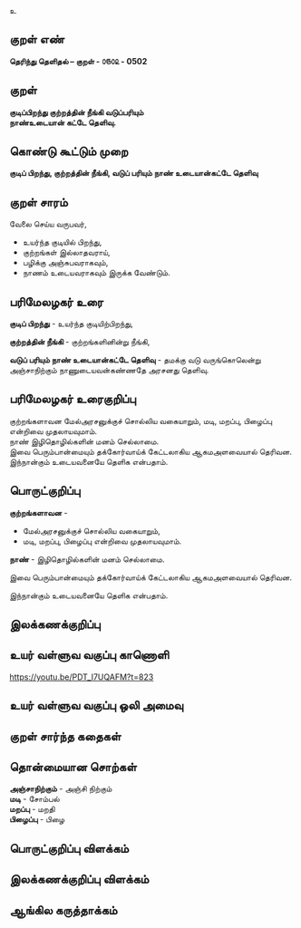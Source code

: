 உ

## குறள் எண் 

**தெரிந்து தெளிதல்  – குறள் - ௦௫௦௨ - 0502**    

## குறள் 

**குடிப்பிறந்து குற்றத்தின் நீங்கி வடுப்பரியும்  
நாண்உடையான் கட்டே தெளிவு.**

## கொண்டு கூட்டும் முறை  

**குடிப் பிறந்து, குற்றத்தின் நீங்கி, வடுப் பரியும் நாண் உடையான்கட்டே தெளிவு**

## குறள் சாரம் 

வேலை செய்ய வருபவர்,  
* உயர்ந்த குடியில் பிறந்து,  
* குற்றங்கள் இல்லாதவராய்,  
* பழிக்கு அஞ்சுபவராகவும்,  
* நாணம் உடையவராகவும் இருக்க வேண்டும்.   

## பரிமேலழகர் உரை

**குடிப் பிறந்து** - உயர்ந்த குடியிற்பிறந்து,  

**குற்றத்தின் நீங்கி** - குற்றங்களினின்று நீங்கி,  

**வடுப் பரியும் நாண் உடையான்கட்டே தெளிவு** - தமக்கு வடு வருங்கொலென்று அஞ்சாநிற்கும் நாணுடையவன்கண்ணதே அரசனது தெளிவு.  

## பரிமேலழகர் உரைகுறிப்பு   

குற்றங்களாவன மேல்அரசனுக்குச் சொல்லிய வகையாறும், மடி, மறப்பு, பிழைப்பு என்றிவை முதலாயவுமாம்.   
நாண் இழிதொழில்களின் மனம் செல்லாமை.  
இவை பெரும்பான்மையும் தக்கோர்வாய்க் கேட்டலாகிய ஆகமஅளவையால் தெரிவன.  
இந்நான்கும் உடையவனையே தெளிக என்பதாம்.   

## பொருட்குறிப்பு 

**குற்றங்களாவன** -  
* மேல்அரசனுக்குச் சொல்லிய வகையாறும்,  
* மடி, மறப்பு, பிழைப்பு என்றிவை முதலாயவுமாம்.  

**நாண்** - இழிதொழில்களின் மனம் செல்லாமை.  

இவை பெரும்பான்மையும் தக்கோர்வாய்க் கேட்டலாகிய ஆகமஅளவையால் தெரிவன.  

இந்நான்கும் உடையவனையே தெளிக என்பதாம்.   

## இலக்கணக்குறிப்பு  


## உயர் வள்ளுவ வகுப்பு காணொளி

https://youtu.be/PDT_I7UQAFM?t=823

## உயர் வள்ளுவ வகுப்பு ஒலி அமைவு 

 
## குறள் சார்ந்த கதைகள் 


## தொன்மையான சொற்கள்

**அஞ்சாநிற்கும்** - அஞ்சி நிற்கும்     
**மடி** - சோம்பல்   
**மறப்பு** - மறதி  
**பிழைப்பு** - பிழை 

## பொருட்குறிப்பு விளக்கம்


## இலக்கணக்குறிப்பு விளக்கம்


## ஆங்கில கருத்தாக்கம் 


